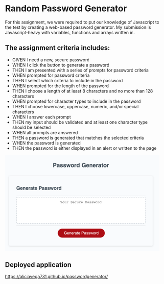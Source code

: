 # Random Password Generator

For this assignment, we were required to put our knowledge of Javascript to the test by creating a web-based password generator. My submission is Javascript-heavy with variables, functions and arrays written in. 

## The assignment criteria includes: 

* GIVEN I need a new, secure password
* WHEN I click the button to generate a password
* THEN I am presented with a series of prompts for password criteria
* WHEN prompted for password criteria
* THEN I select which criteria to include in the password
* WHEN prompted for the length of the password
* THEN I choose a length of at least 8 characters and no more than 128 characters
* WHEN prompted for character types to include in the password
* THEN I choose lowercase, uppercase, numeric, and/or special characters
* WHEN I answer each prompt
* THEN my input should be validated and at least one character type should be selected
* WHEN all prompts are answered
* THEN a password is generated that matches the selected criteria
* WHEN the password is generated
* THEN the password is either displayed in an alert or written to the page

![alt text](./passwordgenerator.png "Password Generator")

## Deployed application

https://aliciavega731.github.io/passwordgenerator/
